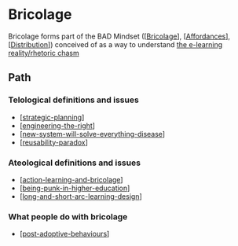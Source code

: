 # Bricolage

Bricolage forms part of the BAD Mindset ([[Bricolage]], [[Affordances]], [[Distribution]]) conceived of as a way to understand [the e-learning reality/rhetoric chasm](http://djon.es/blog/2014/09/05/breaking-bad-to-bridge-the-e-learning-realityrhetoric-chasm/)

## Path

### Telological definitions and issues

- [[strategic-planning]]
- [[engineering-the-right]]
- [[new-system-will-solve-everything-disease]]
- [[reusability-paradox]]

### Ateological definitions and issues

- [[action-learning-and-bricolage]]
- [[being-punk-in-higher-education]]
- [[long-and-short-arc-learning-design]]

### What people do with bricolage

- [[post-adoptive-behaviours]]

[//begin]: # "Autogenerated link references for markdown compatibility"
[Bricolage]: bricolage.md "Bricolage"
[Affordances]: affordances.md "Affordances"
[Distribution]: distribution.md "Distribution"
[strategic-planning]: Bricolage/strategic-planning.md "Strategic Planning"
[engineering-the-right]: Bricolage/engineering-the-right.md "Engineering the Right"
[new-system-will-solve-everything-disease]: Bricolage/new-system-will-solve-everything-disease.md "New System Will Solve Everything Disease"
[reusability-paradox]: Bricolage/reusability-paradox.md "Reusability Paradox"
[action-learning-and-bricolage]: Bricolage/action-learning-and-bricolage.md "Action learning and bricolage"
[being-punk-in-higher-education]: Bricolage/being-punk-in-higher-education.md "Being punk in higher education"
[long-and-short-arc-learning-design]: Distribution/long-and-short-arc-learning-design.md "Long and short arc learning design"
[post-adoptive-behaviours]: Bricolage/post-adoptive-behaviours.md "Post adoptive behaviours"
[//end]: # "Autogenerated link references"